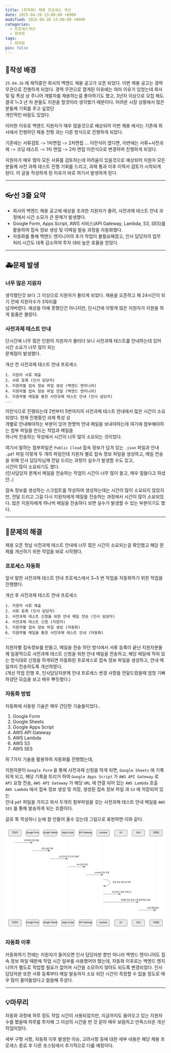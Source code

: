 ```yaml
---
title: (최적화) 채용 프로세스 개선
date: 2025-04-20 13:00:00 +0900
modified: 2025-04-20 13:00:00 +0900
categories:
  - 프로세스개선
  - 최적화
tags:
  - 최적화
pin: false
---
```


## 📝작성 배경

`25.04.16` 에 재직중인 회사의 백엔드 채용 공고가 오픈 되었다. 이번 채용 공고는 경력 무관으로 진행하게 되었다. 경력 무관으로 열게된 이유에는 여러 이유가 있었는데 회사 및 팀 특성 상 주니어 개발자를 채용하는걸 좋아하기도 했고, 3년차 이상으로 모집 해도 결국 1~3 년 차 분들도 지원을 할것이라 생각했기 때문이다. 어려운 시장 상황에서 많은 분들께 기회를 주고 싶었던  
개인적인 바람도 있었다.

이러한 이유로 백엔드 지원자가 매우 많을것으로 예상되어 이번 채용 에서는 기존에 회사에서 진행하던 채용 전형 과는 다른 방식으로 진행하게 되었다.

기존에는 서류검토 -> 1차면접 -> 2차면접 ... 이런식이 였다면, 이번에는 서류+사전과제 -> 코딩 테스트 -> 1차 면접 -> 2차 면접 이런식으로 변경하여 진행하게 되었다.

지원자가 매우 많아 모든 서류를 검토하는데 어려움이 있을것으로 예상되어 지원자 모든 분들께 사전 과제 테스트 진행 기회를 드리고, 과제 통과 이후 이력서 검토가 시작되게 된다. 이 글을 작성하게 된 이유가 바로 여기서 발생하게 된다.

---

## 👓선 3줄 요약

- 회사의 백엔드 채용 공고에 예상을 초과한 지원자가 몰려, 사전과제 테스트 안내 과정에서 시간 소모가 큰 문제가 발생했다.
- Google Form, Apps Script, AWS 서비스(API Gateway, Lambda, S3, SES)를 활용하여 접속 정보 생성 및 이메일 발송 과정을 자동화했다.
- 자동화를 통해 백엔드 엔지니어의 추가 작업이 불필요해졌고, 인사 담당자의 업무 처리 시간도 대폭 감소하여 투자 대비 높은 효율을 얻었다.

---

## 🚑문제 발생

### 너무 많은 지원자

생각했던것 보다 그 이상으로 지원자가 몰리게 되었다. 채용을 오픈하고 채 24시간이 되기 전에 지원자수가 3자리를  
넘겨버렸다. 예상을 아예 못했던건 아니지만, 단시간에 이렇게 많은 지원자가 지원을 하게 될줄은 몰랐다.

### 사전과제 테스트 안내

단시간에 너무 많은 인원의 지원자가 몰리다 보니 사전과제 테스트를 안내하는데 있어 시간 소요가 너무 많이 되는  
문제점이 발생했다.

개선 전 사전과제 테스트 안내 프로세스

```
1. 지원자 서류 제출
2. 서류 등록 (인사 담당자)
3. 지원자별 접속 정보 파일 생성 (백엔드 엔지니어)
4. 지원자별 접속 정보 파일 전달 (백엔드 엔지니어)
5. 지원자별 메일을 통한 사전과제 테스트 안내 (인사 담당자)
...
```

이런식으로 진행되는데 2번부터 5번까지의 사전과제 테스트 안내에서 많은 시간이 소요되었다. 현재 진행중인 과제 특성 상  
개별로 안내해야하는 부분이 있어 한명씩 안내 메일을 보내야하는데 여기에 첨부해야하는 첨부 파일을 만드는 작업과 메일을  
하나씩 전송하는 작성에서 시간이 너무 많이 소요되는 것이었다.

여기서 말하는 첨부파일은 `Public Cloud` 접속 정보가 담겨 있는 `.json` 파일과 안내 `.pdf` 파일 이렇게 두 개의 파일인데 지원자 별로 접속 정보 파일을 생성하고, 메일 전송을 위해 인사 담당자님께 전달 드리는 과정이 실수가 발생할 수도 있고,  
시간이 많이 소요되기도 했다.  
(인사담당자 분께서  메일을 전송하는 작업이 시간이 너무 많이 들고, 매우 힘들다고 하셨던..)

접속 정보를 생성하는 스크립트를 작성하여 생성하는데는 시간이 많이 소요되지 않았지만, 전달 드리고 그걸 다시 지원자에게 메일을 전송하는 과정에서 시간이 많이 소요되었다. 많은 지원자에게 하나씩 메일을 전송하다 보면 실수가 발생할 수 있는 부분이기도 했다.

---

## 💊문제의 해결

채용 오픈 첫날 사전과제 테스트 안내에 너무 많은 시간이 소요되는걸 확인했고 해당 문제를 개선하기 위한 작업을 바로 시작했다.

### 프로세스 자동화

앞서 말한 사전과제 테스트 안내 프로세스에서 3~5 번 작업을 자동화하기 위한 작업을 진행했다.

개선 후 사전과제 테스트 안내 프로세스

```
1. 지원자 서류 제출
2. 서류 등록 (인사 담당자)
3. 사전과제 테스트 신청을 위한 안내 메일 전송 (인사 담당자)
4. 사전과제 테스트 신청 (지원자)
5. 지원자별 접속 정보 파일 생성 (자동화)
6. 지원자별 메일을 통한 사전과제 테스트 안내 (자동화)
...
```

지원자별 접속정보를 만들고, 메일을 전송 하던 방식에서 서류 등록이 끝난 지원자분들께 일괄적으로 사전과제 테스트 신청을 위한 안내 메일을 전송하고, 해당 메일에 적혀 있는 방식대로 신청을 하게되면 자동화된 프로세스로 접속 정보 파일을 생성하고, 안내 메일까지 전송하도록 개선하였다.  
(개선 작업 진행 후, 인사담당자분께 안내 프로세스 변경 사항을 전달드렸을때 엄청 기뻐 하셨던 모습을 보고 매우 뿌듯했다.)

### 자동화 방법

자동화에 사용된 기술은 매우 간단한 기술들이었다..

1. Google Form
2. Google Sheets
3. Google Apps Script
4. AWS API Gateway
5. AWS Lambda
6. AWS S3
7. AWS SES

위 7가지 기술을 활용하여 자동화를 진행했는데,

지원자분이 `Google Form` 을 통해 사전과제 신청을 하게 되면, `Google Sheets` 에 기록되게 되고, 해당 기록을 트리거 하여 `Google Apps Script` 가 `AWS API Gateway` 로 `API` 요청 전송, `AWS API Gateway` 가 해당 `URL` 에 연결 되어 있는 `AWS Lambda` 호출 `AWS Lambda` 에서 접속 정보 생성 및 저장, 생성된 접속 정보 파일 과 `S3` 에 저장되어 있는  
안내 `pdf` 파일을 가지고 와서 두개의 첨부파일을 갖는 사전과제 테스트 안내 메일을 `AWS SES` 를 통해 발송하게 되는 흐름이다.

글로 쭉 작성하니 눈에 잘 안들어 올수 있는데 그림으로 표현하면 이와 같다.

<svg xmlns="http://www.w3.org/2000/svg" viewBox="0 0 1000 650">
  <style>
    .actor { fill: #eaeaea; stroke: #666; stroke-width: 1.5px; }
    .actor-line { stroke: #666; stroke-width: 1px; }
    .actor-text { font-family: Arial, sans-serif; font-size: 14px; text-anchor: middle; }
    .message { font-family: Arial, sans-serif; font-size: 12px; }
    .message-arrow { stroke: #666; stroke-width: 1.5px; marker-end: url(#arrowhead); }
    .lifeline { stroke: #ddd; stroke-width: 1px; stroke-dasharray: 4; }
    .note { fill: #ffffcc; stroke: #666; stroke-width: 1px; }
    .note-text { font-family: Arial, sans-serif; font-size: 12px; }
  </style>
  <defs>
    <marker id="arrowhead" markerWidth="10" markerHeight="7" refX="9" refY="3.5" orient="auto">
      <polygon points="0 0, 10 3.5, 0 7" fill="#666" />
    </marker>
  </defs>
  <rect width="100%" height="100%" fill="white" />
  <rect x="20" y="20" width="80" height="40" rx="5" ry="5" class="actor" />
  <text x="60" y="42" class="actor-text">지원자</text>
  <line x1="60" y1="60" x2="60" y2="580" class="lifeline" />
  <rect x="20" y="580" width="80" height="40" rx="5" ry="5" class="actor" />
  <text x="60" y="602" class="actor-text">지원자</text>
  <rect x="130" y="20" width="80" height="40" rx="5" ry="5" class="actor" />
  <text x="170" y="42" class="actor-text">Google Form</text>
  <line x1="170" y1="60" x2="170" y2="580" class="lifeline" />
  <rect x="130" y="580" width="80" height="40" rx="5" ry="5" class="actor" />
  <text x="170" y="602" class="actor-text">Google Form</text>
  <rect x="240" y="20" width="80" height="40" rx="5" ry="5" class="actor" />
  <text x="280" y="42" class="actor-text">Google Sheets</text>
  <line x1="280" y1="60" x2="280" y2="580" class="lifeline" />
  <rect x="240" y="580" width="80" height="40" rx="5" ry="5" class="actor" />
  <text x="280" y="602" class="actor-text">Google Sheets</text>
  <rect x="350" y="20" width="80" height="40" rx="5" ry="5" class="actor" />
  <text x="390" y="42" class="actor-text">Apps Script</text>
  <line x1="390" y1="60" x2="390" y2="580" class="lifeline" />
  <rect x="350" y="580" width="80" height="40" rx="5" ry="5" class="actor" />
  <text x="390" y="602" class="actor-text">Apps Script</text>
  <rect x="460" y="20" width="80" height="40" rx="5" ry="5" class="actor" />
  <text x="500" y="42" class="actor-text">API Gateway</text>
  <line x1="500" y1="60" x2="500" y2="580" class="lifeline" />
  <rect x="460" y="580" width="80" height="40" rx="5" ry="5" class="actor" />
  <text x="500" y="602" class="actor-text">API Gateway</text>
  <rect x="570" y="20" width="80" height="40" rx="5" ry="5" class="actor" />
  <text x="610" y="42" class="actor-text">Lambda</text>
  <line x1="610" y1="60" x2="610" y2="580" class="lifeline" />
  <rect x="570" y="580" width="80" height="40" rx="5" ry="5" class="actor" />
  <text x="610" y="602" class="actor-text">Lambda</text>
  <rect x="680" y="20" width="80" height="40" rx="5" ry="5" class="actor" />
  <text x="720" y="42" class="actor-text">S3</text>
  <line x1="720" y1="60" x2="720" y2="580" class="lifeline" />
  <rect x="680" y="580" width="80" height="40" rx="5" ry="5" class="actor" />
  <text x="720" y="602" class="actor-text">S3</text>
  <rect x="790" y="20" width="80" height="40" rx="5" ry="5" class="actor" />
  <text x="830" y="42" class="actor-text">SES</text>
  <line x1="830" y1="60" x2="830" y2="580" class="lifeline" />
  <rect x="790" y="580" width="80" height="40" rx="5" ry="5" class="actor" />
  <text x="830" y="602" class="actor-text">SES</text>
  <rect x="900" y="20" width="80" height="40" rx="5" ry="5" class="actor" />
  <text x="940" y="42" class="actor-text">이메일</text>
  <line x1="940" y1="60" x2="940" y2="580" class="lifeline" />
  <rect x="900" y="580" width="80" height="40" rx="5" ry="5" class="actor" />
  <text x="940" y="602" class="actor-text">이메일</text>
  <line x1="60" y1="100" x2="170" y2="100" class="message-arrow" />
  <text x="115" y="90" class="message">사전과제 신청 제출</text>
  <line x1="170" y1="150" x2="280" y2="150" class="message-arrow" />
  <text x="225" y="140" class="message">신청 내용 기록</text>
  <line x1="280" y1="200" x2="390" y2="200" class="message-arrow" />
  <text x="335" y="190" class="message">신규 행 추가 트리거 발생</text>
  <line x1="390" y1="250" x2="500" y2="250" class="message-arrow" />
  <text x="445" y="240" class="message">API 요청 전송</text>
  <line x1="500" y1="300" x2="610" y2="300" class="message-arrow" />
  <text x="555" y="290" class="message">Lambda 함수 호출</text>
  <path d="M610,330 C630,330 650,330 650,350 C650,370 630,370 610,370" stroke="#666" stroke-width="1.5px" fill="none" marker-end="url(#arrowhead)" />
  <text x="670" y="350" class="message">접속 정보 생성 및 저장</text>
  <line x1="610" y1="420" x2="720" y2="420" class="message-arrow" />
  <text x="665" y="410" class="message">안내 PDF 파일 가져오기</text>
  <line x1="610" y1="470" x2="830" y2="470" class="message-arrow" />
  <text x="720" y="460" class="message">이메일 전송 요청 (2개 첨부파일 포함)</text>
  <line x1="830" y1="520" x2="940" y2="520" class="message-arrow" />
  <text x="885" y="510" class="message">안내 메일 발송</text>
</svg>

### 자동화 이후

자동화하기 전에는 지원자가 들어오면 인사 담당자분 뿐만 아니라 백엔드 엔지니어도 접속 정보 파일 때문에 작업 시간 일부를 사용했어야 했는데, 자동화 이후로는 백엔드 엔지니어가 별도로 작업할 필요가 없어져 시간을 소모하지 않아도 되도록 변경되었다. 인사 담당자분 또한 서류 등록부터 메일 발송까지 소요 되던 시간이 측정할 수 없을 정도로 매우 많이 줄어들었다고 말씀해 주셨다.

---

## 💡마무리

자동화 과정에 하루 정도 작업 시간이 사용되었지만, 지금까지도 들어오고 있는 지원자 수를 봤을때 하루를 투자해 그 이상의 시간을 번 것 같아 매우 보람차고 만족스러운 개선 작업이었다.

세부 구형 사항, 자동화 이후 발생한 이슈, 고려사항 등에 대한 세부 내용은 해당 채용 프로세스 종료 후 다른 포스팅에서 추가적으로 다룰 예정이다.